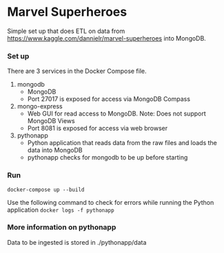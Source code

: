 # Marvel Superheroes

Simple set up that does ETL on data from https://www.kaggle.com/dannielr/marvel-superheroes into MongoDB.

### Set up
There are 3 services in the Docker Compose file.
1. mongodb
    - MongoDB
    - Port 27017 is exposed for access via MongoDB Compass
2. mongo-express
    - Web GUI for read access to MongoDB. Note: Does not support MongoDB Views
    - Port 8081 is exposed for access via web browser
3. pythonapp
    - Python application that reads data from the raw files and loads the data into MongoDB
    - pythonapp checks for mongodb to be up before starting

### Run
`
docker-compose up --build
`

Use the following command to check for errors while running the Python application
`
docker logs -f pythonapp
`

### More information on pythonapp
Data to be ingested is stored in ./pythonapp/data
